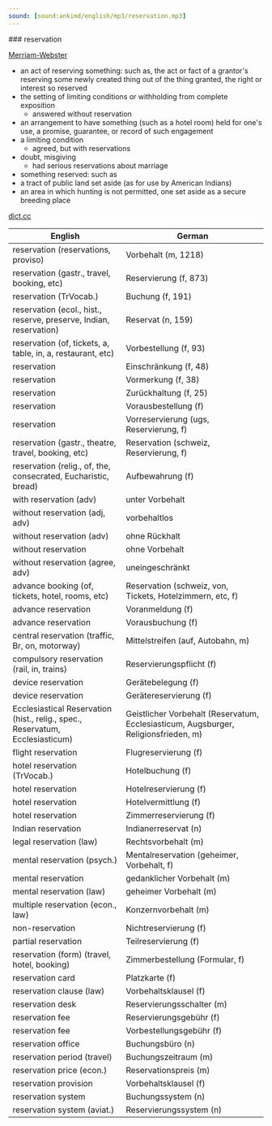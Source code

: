 ```yaml
---
sound: [sound:ankimd/english/mp3/reservation.mp3]
---
```


\### reservation

[Merriam-Webster](https://www.merriam-webster.com/dictionary/reservation)

- an act of reserving something: such as, the act or fact of a grantor's reserving some newly created thing out of the thing granted, the right or interest so reserved
- the setting of limiting conditions or withholding from complete exposition
    - answered without reservation
- an arrangement to have something (such as a hotel room) held for one's use, a promise, guarantee, or record of such engagement
- a limiting condition
    - agreed, but with reservations
- doubt, misgiving
    - had serious reservations about marriage
- something reserved: such as
- a tract of public land set aside (as for use by American Indians)
- an area in which hunting is not permitted, one set aside as a secure breeding place

[dict.cc](https://www.dict.cc/reservation)

| English        | German       |
| -------------- | ------------ |
| reservation (reservations, proviso) | Vorbehalt (m, 1218) |
| reservation (gastr., travel, booking, etc) | Reservierung (f, 873) |
| reservation (TrVocab.) | Buchung (f, 191) |
| reservation (ecol., hist., reserve, preserve, Indian, reservation) | Reservat (n, 159) |
| reservation (of, tickets, a, table, in, a, restaurant, etc) | Vorbestellung (f, 93) |
| reservation | Einschränkung (f, 48) |
| reservation | Vormerkung (f, 38) |
| reservation | Zurückhaltung (f, 25) |
| reservation | Vorausbestellung (f) |
| reservation | Vorreservierung (ugs, Reservierung, f) |
| reservation (gastr., theatre, travel, booking, etc) | Reservation (schweiz, Reservierung, f) |
| reservation (relig., of, the, consecrated, Eucharistic, bread) | Aufbewahrung (f) |
| with reservation (adv) | unter Vorbehalt |
| without reservation (adj, adv) | vorbehaltlos |
| without reservation (adv) | ohne Rückhalt |
| without reservation | ohne Vorbehalt |
| without reservation (agree, adv) | uneingeschränkt |
| advance booking (of, tickets, hotel, rooms, etc) | Reservation (schweiz, von, Tickets, Hotelzimmern, etc, f) |
| advance reservation | Voranmeldung (f) |
| advance reservation | Vorausbuchung (f) |
| central reservation (traffic, Br, on, motorway) | Mittelstreifen (auf, Autobahn, m) |
| compulsory reservation (rail, in, trains) | Reservierungspflicht (f) |
| device reservation | Gerätebelegung (f) |
| device reservation | Gerätereservierung (f) |
| Ecclesiastical Reservation (hist., relig., spec., Reservatum, Ecclesiasticum) | Geistlicher Vorbehalt (Reservatum, Ecclesiasticum, Augsburger, Religionsfrieden, m) |
| flight reservation | Flugreservierung (f) |
| hotel reservation (TrVocab.) | Hotelbuchung (f) |
| hotel reservation | Hotelreservierung (f) |
| hotel reservation | Hotelvermittlung (f) |
| hotel reservation | Zimmerreservierung (f) |
| Indian reservation | Indianerreservat (n) |
| legal reservation (law) | Rechtsvorbehalt (m) |
| mental reservation (psych.) | Mentalreservation (geheimer, Vorbehalt, f) |
| mental reservation | gedanklicher Vorbehalt (m) |
| mental reservation (law) | geheimer Vorbehalt (m) |
| multiple reservation (econ., law) | Konzernvorbehalt (m) |
| non-reservation | Nichtreservierung (f) |
| partial reservation | Teilreservierung (f) |
| reservation (form) (travel, hotel, booking) | Zimmerbestellung (Formular, f) |
| reservation card | Platzkarte (f) |
| reservation clause (law) | Vorbehaltsklausel (f) |
| reservation desk | Reservierungsschalter (m) |
| reservation fee | Reservierungsgebühr (f) |
| reservation fee | Vorbestellungsgebühr (f) |
| reservation office | Buchungsbüro (n) |
| reservation period (travel) | Buchungszeitraum (m) |
| reservation price (econ.) | Reservationspreis (m) |
| reservation provision | Vorbehaltsklausel (f) |
| reservation system | Buchungssystem (n) |
| reservation system (aviat.) | Reservierungssystem (n) |
